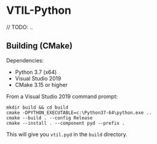 # VTIL-Python
// TODO: ..

## Building (CMake)

Dependencies:

- Python 3.7 (x64)
- Visual Studio 2019
- CMake 3.15 or higher

From a Visual Studio 2019 command prompt:

```
mkdir build && cd build
cmake -DPYTHON_EXECUTABLE=c:\Python37-64\python.exe ..
cmake --build . --config Release
cmake --install . --component pyd --prefix .
```

This will give you `vtil.pyd` in the `build` directory.